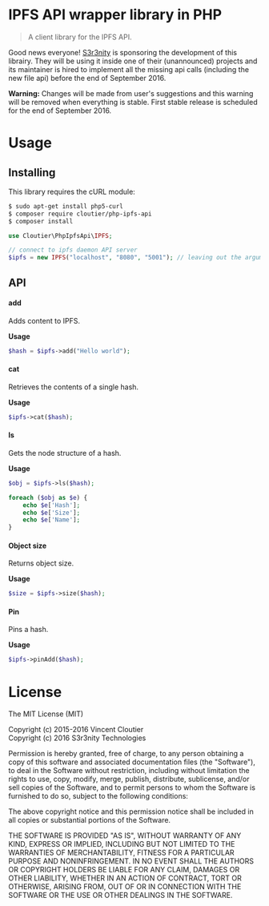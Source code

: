IPFS API wrapper library in PHP
======================================

> A client library for the IPFS API.

Good news everyone! [S3r3nity](http://www.s3r3nity.com/) is sponsoring the development of this librairy.
They will be using it inside one of their (unannounced) projects and its maintainer is hired
to implement all the missing api calls (including the new file api) before the end of September 2016.

**Warning:** Changes will be made from user's suggestions and this warning will be removed when everything is stable.
First stable release is scheduled for the end of September 2016.

# Usage

## Installing 

This library requires the cURL module:

```bash
$ sudo apt-get install php5-curl
$ composer require cloutier/php-ipfs-api
$ composer install
```

```PHP
use Cloutier\PhpIpfsApi\IPFS;

// connect to ipfs daemon API server
$ipfs = new IPFS("localhost", "8080", "5001"); // leaving out the arguments will default to these values
```



## API


#### add

Adds content to IPFS. 

**Usage**
```PHP
$hash = $ipfs->add("Hello world");
```



#### cat

Retrieves the contents of a single hash.

**Usage**
```PHP
$ipfs->cat($hash);
```

#### ls
Gets the node structure of a hash.

**Usage**
```PHP
$obj = $ipfs->ls($hash);

foreach ($obj as $e) {
	echo $e['Hash'];
	echo $e['Size'];
	echo $e['Name'];
}
```


#### Object size

Returns object size.

**Usage**
```PHP
$size = $ipfs->size($hash);
```

#### Pin

Pins a hash.

**Usage**
```PHP
$ipfs->pinAdd($hash);
```

# License 

The MIT License (MIT)

Copyright (c) 2015-2016 Vincent Cloutier  
Copyright (c) 2016 S3r3nity Technologies 

Permission is hereby granted, free of charge, to any person obtaining a copy of this software and associated documentation files (the "Software"), to deal in the Software without restriction, including without limitation the rights to use, copy, modify, merge, publish, distribute, sublicense, and/or sell copies of the Software, and to permit persons to whom the Software is furnished to do so, subject to the following conditions:

The above copyright notice and this permission notice shall be included in all copies or substantial portions of the Software.

THE SOFTWARE IS PROVIDED "AS IS", WITHOUT WARRANTY OF ANY KIND, EXPRESS OR IMPLIED, INCLUDING BUT NOT LIMITED TO THE WARRANTIES OF MERCHANTABILITY, FITNESS FOR A PARTICULAR PURPOSE AND NONINFRINGEMENT. IN NO EVENT SHALL THE AUTHORS OR COPYRIGHT HOLDERS BE LIABLE FOR ANY CLAIM, DAMAGES OR OTHER LIABILITY, WHETHER IN AN ACTION OF CONTRACT, TORT OR OTHERWISE, ARISING FROM, OUT OF OR IN CONNECTION WITH THE SOFTWARE OR THE USE OR OTHER DEALINGS IN THE SOFTWARE.
